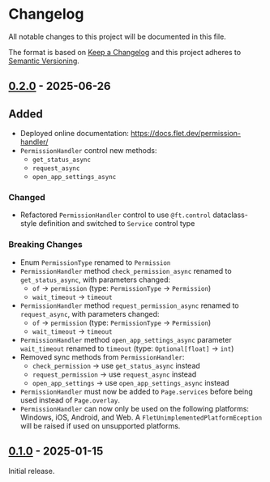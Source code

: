 # Changelog

All notable changes to this project will be documented in this file.

The format is based on [Keep a Changelog](http://keepachangelog.com/en/1.0.0/)
and this project adheres to [Semantic Versioning](http://semver.org/spec/v2.0.0.html).

## [0.2.0] - 2025-06-26

## Added

- Deployed online documentation: https://docs.flet.dev/permission-handler/
- `PermissionHandler` control new methods:
    - `get_status_async`
    - `request_async`
    - `open_app_settings_async`

### Changed

- Refactored `PermissionHandler` control to use `@ft.control` dataclass-style definition and switched to `Service` control type

### Breaking Changes

- Enum `PermissionType` renamed to `Permission`
- `PermissionHandler` method `check_permission_async` renamed to `get_status_async`, with parameters changed:
    - `of` → `permission` (type: `PermissionType` → `Permission`)
    - `wait_timeout` → `timeout`
- `PermissionHandler` method `request_permission_async` renamed to `request_async`, with parameters changed:
    - `of` → `permission` (type: `PermissionType` → `Permission`)
    - `wait_timeout` → `timeout`
- `PermissionHandler` method `open_app_settings_async` parameter `wait_timeout` renamed to `timeout` (type: `Optional[float]` → `int`)
- Removed sync methods from `PermissionHandler`:
    - `check_permission` → use `get_status_async` instead
    - `request_permission` → use `request_async` instead
  - `open_app_settings` → use `open_app_settings_async` instead
- `PermissionHandler` must now be added to `Page.services` before being used instead of `Page.overlay`.
- `PermissionHandler` can now only be used on the following platforms: Windows, iOS, Android, and Web. A `FletUnimplementedPlatformEception` will be raised if used on unsupported platforms.

## [0.1.0] - 2025-01-15

Initial release.


[0.2.0]: https://github.com/flet-dev/flet-permission-handler/compare/0.1.0...0.2.0
[0.1.0]: https://github.com/flet-dev/flet-permission-handler/releases/tag/0.1.0
